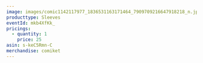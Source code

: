 ```yaml
---
image: images/comic1142117977_1836531163171464_7909709216647918218_n.jpg
producttype: Sleeves
eventId: mkb4XfKk_
pricings:
  - quantity: 1
    price: 25
asin: s-keC5Rmn-C
merchandise: comiket
---
```

